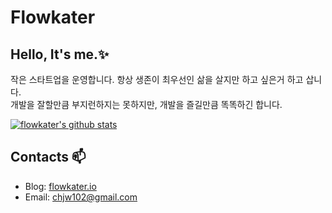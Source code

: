 # Flowkater 

## Hello, It's me.✨

작은 스타트업을 운영합니다. 항상 생존이 최우선인 삶을 살지만 하고 싶은거 하고 삽니다. <br />
개발을 잘할만큼 부지런하지는 못하지만, 개발을 즐길만큼 똑똑하긴 합니다. <br />

[![flowkater's github stats](https://github-readme-stats.vercel.app/api?username=flowkater&theme=radical)](https://github.com/anuraghazra/github-readme-stats)

## Contacts 📫

- Blog: [flowkater.io](https://flowkater.io/)
- Email: chjw102@gmail.com


<!--
**flowkater/flowkater** is a ✨ _special_ ✨ repository because its `README.md` (this file) appears on your GitHub profile.

Here are some ideas to get you started:

- 🔭 I’m currently working on ...
- 🌱 I’m currently learning ...
- 👯 I’m looking to collaborate on ...
- 🤔 I’m looking for help with ...
- 💬 Ask me about ...
- 📫 How to reach me: ...
- 😄 Pronouns: ...
- ⚡ Fun fact: ...
-->
